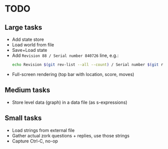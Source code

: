 # TODO

## Large tasks

- Add state store
- Load world from file
- Save+Load state
- Add `Revision 88 / Serial number 840726` line, e.g.:
  ```sh
  echo Revision $(git rev-list --all --count) / Serial number $(git rev-parse --short HEAD)
  ```
- Full-screen rendering (top bar with location, score, moves)

## Medium tasks

- Store level data (graph) in a data file (as s-expressions)

## Small tasks

- Load strings from external file
- Gather actual zork questions + replies, use those strings
- Capture Ctrl-C, no-op
